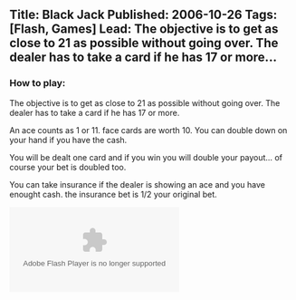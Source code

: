 Title: Black Jack
Published: 2006-10-26
Tags: [Flash, Games]
Lead: The objective is to get as close to 21 as possible without going over. The dealer has to take a card if he has 17 or more...
---
### How to play:

The objective is to get as close to 21 as possible without going over. The dealer has to take a card if he has 17 or more.

An ace counts as 1 or 11. face cards are worth 10. You can double down on your hand if you have the cash.

You will be dealt one card and if you win you will double your payout&hellip; of course your bet is doubled too.

You can take insurance if the dealer is showing an ace and you have enought cash. the insurance bet is 1/2 your original bet.

<div class="fluid-object" style="padding-bottom: 74.34%;">
	<object type="application/x-shockwave-flash" data="/assets/flash/blackjack.swf">
		<param name="movie" value="/assets/flash/blackjack.swf" />
		<param name="quality" value="high" />
		<param name="bgcolor" value="#000000" />
		<param name="menu" value="false" />
	</object>
</div>
